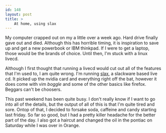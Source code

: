 ```yaml
---
id: 148
layout: post
title: >
    At home, using slax
---
```


My computer crapped out on my a little over a week ago. Hard drive finally gave out and died. Although this has horrible timing, it is inspiration to save up and get a new powerbook or IBM thinkpad. If I were to get a laptop, those would be the brands of choice. Until then, I'm stuck with a linux livecd.

Although I first thought that running a livecd would cut out all of the features that I'm used to, I am quite wrong. I'm running <a href="http://slax.linux-live.org/">slax</a>, a slackware based live cd. It picked up the nvidia card and everything right off the bat, however it does come with vim *boggle* and some of the other basics like firefox. Beggars can't be choosers.

This past weekend has been quite busy. I don't really know if I want to go into all of the details, but the output of all of this is that I'm quite tired and sore. Ontop of that, I decided to forsake soda, caffeine and candy starting last friday. So far so good, but I had a pretty killer headache for the better part of the day. I also got a haircut and changed the oil in the pontiac on Saturday while I was over in Orange.
